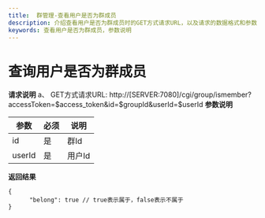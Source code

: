 ```yaml
---
title:  群管理-查看用户是否为群成员
description: 介绍查看用户是否为群成员时的GET方式请求URL，以及请求的数据格式和参数。
keywords: 查看用户是否为群成员，参数说明
---
```


# 查询用户是否为群成员

**请求说明**
a、 GET方式请求URL:
http://[SERVER:7080]/cgi/group/ismember?accessToken=$access_token&id=$groupId&userId=$userId
**参数说明**

| 参数   | 必须 | 说明   |
| ------ | ---- | ------ |
| id     | 是   | 群Id   |
| userId | 是   | 用户Id |

**返回结果**

```
{
      "belong": true // true表示属于，false表示不属于
}
```